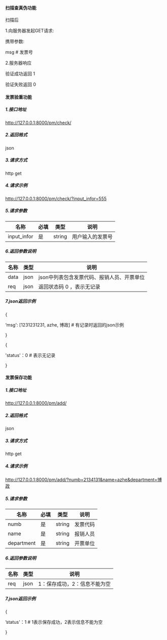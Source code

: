 #### 扫描查真伪功能

扫描后

1.向服务器发起GET请求:

携带参数: 

msg            # 发票号

2.服务器响应

验证成功返回       1

验证失败返回       0



#### 发票验重功能

##### 1.接口地址

http://127.0.0.1:8000/pm/check/ 

##### 2.返回格式

json

##### 3.请求方式

http  get

##### 4.请求示例

http://127.0.0.1:8000/pm/check/?input_infor=555 

##### 5.请求参数

| 名称        | 必填 | 类型   | 说明             |
| ----------- | ---- | ------ | ---------------- |
| input_infor | 是   | string | 用户输入的发票号 |

##### 6.返回参数说明

| 名称 | 类型 | 说明                                       |
| ---- | ---- | ------------------------------------------ |
| data | json | json中列表包含发票代码、报销人员、开票单位 |
| req  | json | 返回状态码  0 ，表示无记录                 |

##### 7.json返回示例

{

‘msg': [1231231231, azhe, 博政]           # 有记录时返回的json示例

}

{

'status'：0       # 表示无记录

}





#### 发票保存功能

##### 1.接口地址

http://127.0.0.1:8000/pm/add/ 

##### 2.返回格式

json

##### 3.请求方式

http  get

##### 4.请求示例

http://127.0.0.1:8000/pm/add/?numb=2134131&name=azhe&department=博政 

##### 5.请求参数

| 名称       | 必填 | 类型   | 说明     |
| ---------- | ---- | ------ | -------- |
| numb       | 是   | string | 发票代码 |
| name       | 是   | string | 报销人员 |
| department | 是   | string | 开票单位 |

##### 6.返回参数说明

| 名称 | 类型 | 说明                         |
| ---- | ---- | ---------------------------- |
| req  | json | 1：保存成功，2：信息不能为空 |

##### 7.json返回示例

{

’status'：1           #  1表示保存成功，2表示信息不能为空

}
